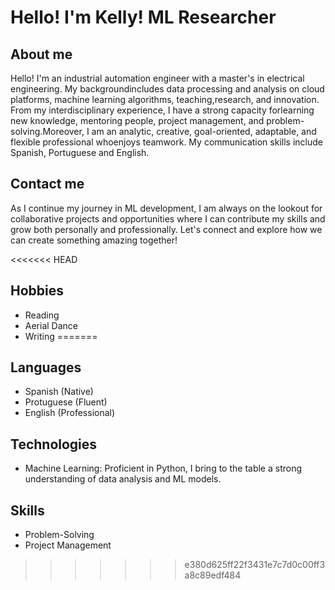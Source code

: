 # Hello! I'm Kelly! ML Researcher

## About me
Hello! I'm an industrial automation engineer with a master's in electrical engineering. My backgroundincludes data processing and analysis on cloud platforms, machine learning algorithms, teaching,research, and innovation. From my interdisciplinary experience, I have a strong capacity forlearning new knowledge, mentoring people, project management, and problem-solving.Moreover, I am an analytic, creative, goal-oriented, adaptable, and flexible professional whoenjoys teamwork. My communication skills include Spanish, Portuguese and English.


## Contact me
As I continue my journey in ML development, I am always on the lookout for collaborative projects and opportunities where I can contribute my skills and grow both personally and professionally. Let's connect and explore how we can create something amazing together!

<<<<<<< HEAD
## Hobbies
- Reading
- Aerial Dance
- Writing
=======
## Languages

- Spanish (Native)
- Protuguese (Fluent)
- English (Professional)

## Technologies
- Machine Learning: Proficient in Python, I bring to the table a strong understanding of data analysis and ML models.

## Skills
- Problem-Solving
- Project Management
>>>>>>> e380d625ff22f3431e7c7d0c00ff3a8c89edf484


